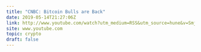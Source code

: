 ```yaml
---
title: "CNBC: Bitcoin Bulls are Back"
date: 2019-05-14T21:27:06Z
link: http://www.youtube.com/watch?utm_medium=RSS&utm_source=hune&v=SmjUvdJdlDM
site: www.youtube.com
topic: crypto
draft: false
---
```

